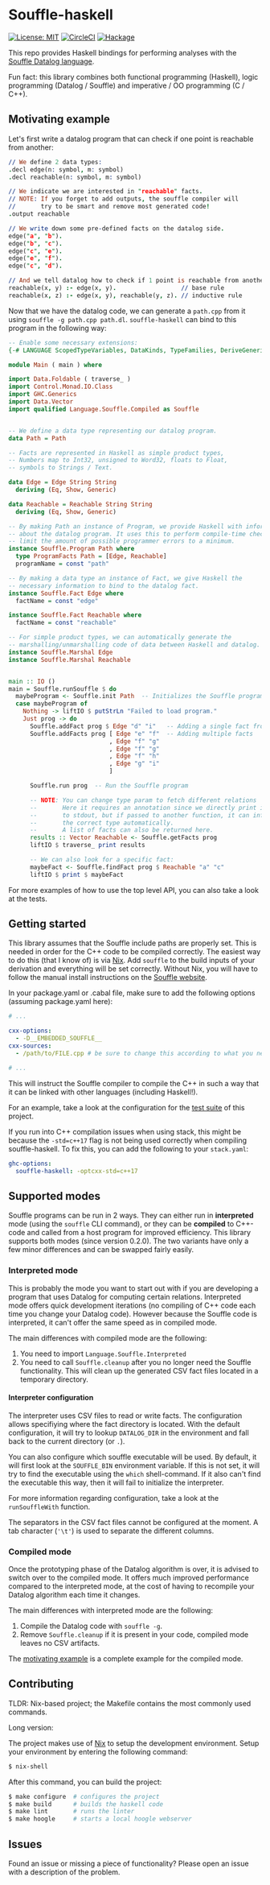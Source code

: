 # Souffle-haskell

[![License: MIT](https://img.shields.io/badge/License-MIT-yellow.svg)](https://github.com/luc-tielen/souffle-haskell/blob/master/LICENSE)
[![CircleCI](https://circleci.com/gh/luc-tielen/souffle-haskell.svg?style=svg&circle-token=07fcf633c70820100c529dda8869baa60d4b6dd8)](https://circleci.com/gh/luc-tielen/souffle-haskell)
[![Hackage](https://img.shields.io/hackage/v/souffle-haskell?style=flat-square)](https://hackage.haskell.org/package/souffle-haskell)

This repo provides Haskell bindings for performing analyses with the
[Souffle Datalog language](https://github.com/souffle-lang/souffle).

Fun fact: this library combines both functional programming (Haskell),
logic programming (Datalog / Souffle) and imperative / OO programming (C / C++).

## Motivating example

Let's first write a datalog program that can check if one point
is reachable from another:

```prolog
// We define 2 data types:
.decl edge(n: symbol, m: symbol)
.decl reachable(n: symbol, m: symbol)

// We indicate we are interested in "reachable" facts.
// NOTE: If you forget to add outputs, the souffle compiler will
//       try to be smart and remove most generated code!
.output reachable

// We write down some pre-defined facts on the datalog side.
edge("a", "b").
edge("b", "c").
edge("c", "e").
edge("e", "f").
edge("c", "d").

// And we tell datalog how to check if 1 point is reachable from another.
reachable(x, y) :- edge(x, y).                  // base rule
reachable(x, z) :- edge(x, y), reachable(y, z). // inductive rule
```

Now that we have the datalog code, we can generate a `path.cpp` from it
using `souffle -g path.cpp path.dl`. `souffle-haskell` can bind to this program
in the following way:

```haskell
-- Enable some necessary extensions:
{-# LANGUAGE ScopedTypeVariables, DataKinds, TypeFamilies, DeriveGeneric #-}

module Main ( main ) where

import Data.Foldable ( traverse_ )
import Control.Monad.IO.Class
import GHC.Generics
import Data.Vector
import qualified Language.Souffle.Compiled as Souffle


-- We define a data type representing our datalog program.
data Path = Path

-- Facts are represented in Haskell as simple product types,
-- Numbers map to Int32, unsigned to Word32, floats to Float,
-- symbols to Strings / Text.

data Edge = Edge String String
  deriving (Eq, Show, Generic)

data Reachable = Reachable String String
  deriving (Eq, Show, Generic)

-- By making Path an instance of Program, we provide Haskell with information
-- about the datalog program. It uses this to perform compile-time checks to
-- limit the amount of possible programmer errors to a minimum.
instance Souffle.Program Path where
  type ProgramFacts Path = [Edge, Reachable]
  programName = const "path"

-- By making a data type an instance of Fact, we give Haskell the
-- necessary information to bind to the datalog fact.
instance Souffle.Fact Edge where
  factName = const "edge"

instance Souffle.Fact Reachable where
  factName = const "reachable"

-- For simple product types, we can automatically generate the
-- marshalling/unmarshalling code of data between Haskell and datalog.
instance Souffle.Marshal Edge
instance Souffle.Marshal Reachable


main :: IO ()
main = Souffle.runSouffle $ do
  maybeProgram <- Souffle.init Path  -- Initializes the Souffle program.
  case maybeProgram of
    Nothing -> liftIO $ putStrLn "Failed to load program."
    Just prog -> do
      Souffle.addFact prog $ Edge "d" "i"   -- Adding a single fact from Haskell side
      Souffle.addFacts prog [ Edge "e" "f"  -- Adding multiple facts
                            , Edge "f" "g"
                            , Edge "f" "g"
                            , Edge "f" "h"
                            , Edge "g" "i"
                            ]

      Souffle.run prog  -- Run the Souffle program

      -- NOTE: You can change type param to fetch different relations
      --       Here it requires an annotation since we directly print it
      --       to stdout, but if passed to another function, it can infer
      --       the correct type automatically.
      --       A list of facts can also be returned here.
      results :: Vector Reachable <- Souffle.getFacts prog
      liftIO $ traverse_ print results

      -- We can also look for a specific fact:
      maybeFact <- Souffle.findFact prog $ Reachable "a" "c"
      liftIO $ print $ maybeFact
```

For more examples of how to use the top level API, you can also take a look at
the tests.

## Getting started

This library assumes that the Souffle include paths are properly set.
This is needed in order for the C++ code to be compiled correctly.
The easiest way to do this (that I know of) is via [Nix](https://nixos.org/nix/).
Add `souffle` to the build inputs of your derivation and everything will
be set correctly.
Without Nix, you will have to follow the manual install instructions
on the [Souffle website](https://souffle-lang.github.io/install).

In your package.yaml or .cabal file, make sure to add the following options
(assuming package.yaml here):

```yaml
# ...

cxx-options:
  - -D__EMBEDDED_SOUFFLE__
cxx-sources:
  - /path/to/FILE.cpp # be sure to change this according to what you need!

# ...
```

This will instruct the Souffle compiler to compile the C++ in such a way that
it can be linked with other languages (including Haskell!).

For an example, take a look at the configuration for the
[test suite](https://github.com/luc-tielen/souffle-haskell/blob/master/package.yaml#L68-L80) of this project.

If you run into C++ compilation issues when using stack, this might be because
the `-std=c++17` flag is not being used correctly when compiling souffle-haskell.
To fix this, you can add the following to your `stack.yaml`:

```yaml
ghc-options:
  souffle-haskell: -optcxx-std=c++17
```

## Supported modes

Souffle programs can be run in 2 ways. They can either run in **interpreted** mode
(using the `souffle` CLI command), or they can be **compiled** to C++-code and
called from a host program for improved efficiency. This library supports both
modes (since version 0.2.0). The two variants have only a few minor differences
and can be swapped fairly easily.

### Interpreted mode

This is probably the mode you want to start out with if you are developing a
program that uses Datalog for computing certain relations. Interpreted mode
offers quick development iterations (no compiling of C++ code each time you
change your Datalog code). However because the Souffle code is interpreted,
it can't offer the same speed as in compiled mode.

The main differences with compiled mode are the following:

1. You need to import `Language.Souffle.Interpreted`
2. You need to call `Souffle.cleanup` after you no longer need the Souffle
   functionality. This will clean up the generated CSV fact files located in
   a temporary directory.

#### Interpreter configuration

The interpreter uses CSV files to read or write facts. The configuration
allows specifiying where the fact directory is located. With the default
configuration, it will try to lookup `DATALOG_DIR` in the environment and
fall back to the current directory (or `.`).

You can also configure which souffle executable will be used. By default,
it will first look at the `SOUFFLE_BIN` environment variable. If this is
not set, it will try to find the executable using the `which` shell-command.
If it also can't find the executable this way, then it will fail to
initialize the interpreter.

For more information regarding configuration, take a look at the
`runSouffleWith` function.

The separators in the CSV fact files cannot be configured at the moment.
A tab character (`'\t'`) is used to separate the different columns.

### Compiled mode

Once the prototyping phase of the Datalog algorithm is over, it is advised
to switch over to the compiled mode. It offers much improved performance
compared to the interpreted mode, at the cost of having to recompile your
Datalog algorithm each time it changes.

The main differences with interpreted mode are the following:

1. Compile the Datalog code with `souffle -g`.
2. Remove `Souffle.cleanup` if it is present in your code, compiled mode
   leaves no CSV artifacts.

The [motivating example](#motivating-example) is a complete example for the compiled mode.

## Contributing

TLDR: Nix-based project; the Makefile contains the most commonly used commands.

Long version:

The project makes use of [Nix](https://nixos.org/nix/download.html) to setup the development environment.
Setup your environment by entering the following command:

```bash
$ nix-shell
```

After this command, you can build the project:

```bash
$ make configure  # configures the project
$ make build      # builds the haskell code
$ make lint       # runs the linter
$ make hoogle     # starts a local hoogle webserver
```

## Issues

Found an issue or missing a piece of functionality?
Please open an issue with a description of the problem.
